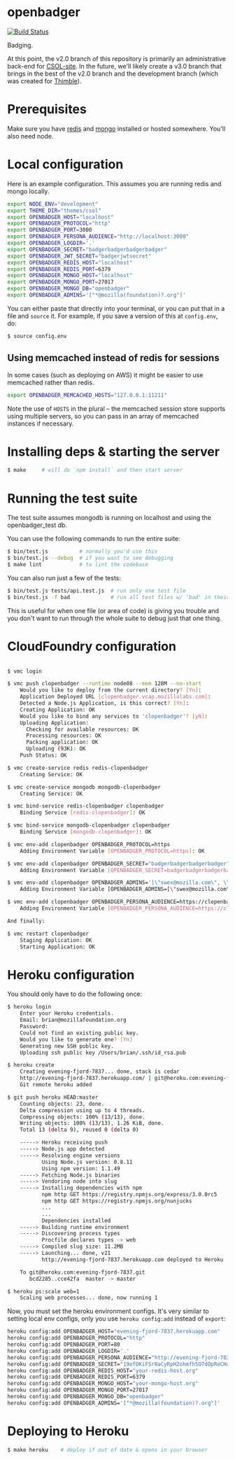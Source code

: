 # openbadger

[![Build Status](https://travis-ci.org/mozilla/openbadger.png)](https://travis-ci.org/mozilla/openbadger)

Badging.

At this point, the v2.0 branch of this repository is primarily
an administrative back-end for [CSOL-site][]. In the future,
we'll likely create a v3.0 branch that brings in the best of the 
v2.0 branch and the development branch (which was created for [Thimble][]).

  [CSOL-site]: https://github.com/mozilla/CSOL-site/
  [Thimble]: https://github.com/mozilla/webpagemaker

# Prerequisites

Make sure you have [redis](http://redis.io) and [mongo](http://mongodb.org/)
installed or hosted somewhere. You'll also need node.

# Local configuration

Here is an example configuration. This assumes you are running redis
and mongo locally.

```bash
export NODE_ENV="development"
export THEME_DIR="themes/csol"
export OPENBADGER_HOST="localhost"
export OPENBADGER_PROTOCOL="http"
export OPENBADGER_PORT=3000
export OPENBADGER_PERSONA_AUDIENCE="http://localhost:3000"
export OPENBADGER_LOGDIR='.'
export OPENBADGER_SECRET="badgerbadgerbadgerbadger"
export OPENBADGER_JWT_SECRET="badgerjwtsecret"
export OPENBADGER_REDIS_HOST="localhost"
export OPENBADGER_REDIS_PORT=6379
export OPENBADGER_MONGO_HOST="localhost"
export OPENBADGER_MONGO_PORT=27017
export OPENBADGER_MONGO_DB="openbadger"
export OPENBADGER_ADMINS='["*@mozilla(foundation)?.org"]'
```

You can either paste that directly into your terminal, or you can put
that in a file and `source` it. For example, if you save a version of
this at `config.env`, do:

```bash
$ source config.env
```

## Using memcached instead of redis for sessions
In some cases (such as deploying on AWS) it might be easier to use memcached rather than redis.

```bash
export OPENBADGER_MEMCACHED_HOSTS="127.0.0.1:11211"
```

Note the use of `HOSTS` in the plural – the memcached session store supports using multiple servers, so you can pass in an array of memcached instances if necessary.

# Installing deps & starting the server

```bash
$ make     # will do `npm install` and then start server
```

# Running the test suite

The test suite assumes mongodb is running on localhost and using the
openbadger_test db.

You can use the following commands to run the entire suite:

```bash
$ bin/test.js          # normally you'd use this
$ bin/test.js --debug  # if you want to see debugging
$ make lint            # to lint the codebase
```

You can also run just a few of the tests:

```bash
$ bin/test.js tests/api.test.js  # run only one test file
$ bin/test.js -f bad             # run all test files w/ 'bad' in their name
```

This is useful for when one file (or area of code) is giving you trouble
and you don't want to run through the whole suite to debug just that one
thing.

# CloudFoundry configuration

```bash

$ vmc login

$ vmc push clopenbadger --runtime node08 --mem 128M --no-start
    Would you like to deploy from the current directory? [Yn]:
    Application Deployed URL [clopenbadger.vcap.mozillalabs.com]:
    Detected a Node.js Application, is this correct? [Yn]:
    Creating Application: OK
    Would you like to bind any services to 'clopenbadger'? [yN]:
    Uploading Application:
      Checking for available resources: OK
      Processing resources: OK
      Packing application: OK
      Uploading (93K): OK
    Push Status: OK

$ vmc create-service redis redis-clopenbadger
    Creating Service: OK

$ vmc create-service mongodb mongodb-clopenbadger
    Creating Service: OK

$ vmc bind-service redis-clopenbadger clopenbadger
    Binding Service [redis-clopenbadger]: OK

$ vmc bind-service mongodb-clopenbadger clopenbadger
    Binding Service [mongodb-clopenbadger]: OK

$ vmc env-add clopenbadger OPENBADGER_PROTOCOL=https
    Adding Environment Variable [OPENBADGER_PROTOCOL=https]: OK

$ vmc env-add clopenbadger OPENBADGER_SECRET="badgerbadgerbadgerbadger"
    Adding Environment Variable [OPENBADGER_SECRET=badgerbadgerbadgerbadger]: OK

$ vmc env-add clopenbadger OPENBADGER_ADMINS='[\"swex@mozilla.com\", \"*@mozillafoundation.org\"]'
    Adding Environment Variable [OPENBADGER_ADMINS=[\"swex@mozilla.com\", \"*@mozillafoundation.org\"]]: OK

$ vmc env-add clopenbadger OPENBADGER_PERSONA_AUDIENCE=https://clopenbadger.vcap.mozillalabs.com
    Adding Environment Variable [OPENBADGER_PERSONA_AUDIENCE=https://clopenbadger.vcap.mozillalabs.com]: OK

And finally:

$ vmc restart clopenbadger
    Staging Application: OK
    Starting Application: OK
```

# Heroku configuration

You should only have to do the following once:

```bash
$ heroku login
    Enter your Heroku credentials.
    Email: brian@mozillafoundation.org
    Password:
    Could not find an existing public key.
    Would you like to generate one? [Yn]
    Generating new SSH public key.
    Uploading ssh public key /Users/brian/.ssh/id_rsa.pub

$ heroku create
    Creating evening-fjord-7837... done, stack is cedar
    http://evening-fjord-7837.herokuapp.com/ | git@heroku.com:evening-fjord-7837.git
    Git remote heroku added

$ git push heroku HEAD:master
    Counting objects: 23, done.
    Delta compression using up to 4 threads.
    Compressing objects: 100% (13/13), done.
    Writing objects: 100% (13/13), 1.26 KiB, done.
    Total 13 (delta 9), reused 0 (delta 0)

    -----> Heroku receiving push
    -----> Node.js app detected
    -----> Resolving engine versions
           Using Node.js version: 0.8.11
           Using npm version: 1.1.49
    -----> Fetching Node.js binaries
    -----> Vendoring node into slug
    -----> Installing dependencies with npm
           npm http GET https://registry.npmjs.org/express/3.0.0rc5
           npm http GET https://registry.npmjs.org/nunjucks
           ...
           ...
           Dependencies installed
    -----> Building runtime environment
    -----> Discovering process types
           Procfile declares types -> web
    -----> Compiled slug size: 11.2MB
    -----> Launching... done, v21
           http://evening-fjord-7837.herokuapp.com deployed to Heroku

    To git@heroku.com:evening-fjord-7837.git
       bcd2285..cce42fa  master -> master

$ heroku ps:scale web=1
    Scaling web processes... done, now running 1
```

Now, you must set the heroku environment configs. It's very similar to
setting local env configs, only you use `heroku config:add` instead of
`export`:

```bash
heroku config:add OPENBADGER_HOST="evening-fjord-7837.herokuapp.com"
heroku config:add OPENBADGER_PROTOCOL="http"
heroku config:add OPENBADGER_PORT=80
heroku config:add OPENBADGER_LOGDIR='.'
heroku config:add OPENBADGER_PERSONA_AUDIENCE="http://evening-fjord-7837.herokuapp.com"
heroku config:add OPENBADGER_SECRET="19ofOKiFSr8aCyRpH2ohmfh5O7dOpReCHa9vkeoWJCWP72oVb"
heroku config:add OPENBADGER_REDIS_HOST="your-redis-host.org"
heroku config:add OPENBADGER_REDIS_PORT=6379
heroku config:add OPENBADGER_MONGO_HOST="your-mongo-host.org"
heroku config:add OPENBADGER_MONGO_PORT=27017
heroku config:add OPENBADGER_MONGO_DB="openbadger"
heroku config:add OPENBADGER_ADMINS='["*@mozilla(foundation)?.org"]'
```

# Deploying to Heroku

```bash
$ make heroku    # deploy if out of date & opens in your browser
```
